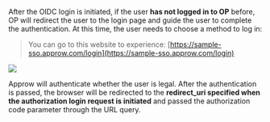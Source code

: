 <IntegrationDetailCard title="Redirect to Approw for Authentication">

After the OIDC login is initiated, if the user **has not logged in to OP** before, OP will redirect the user to the login page and guide the user to complete the authentication. At this time, the user needs to choose a method to log in:

> You can go to this website to experience: [https://sample-sso.approw.com/login](https://sample-sso.approw.com/login)

![](././example.png)

Approw will authenticate whether the user is legal. After the authentication is passed, the browser will be redirected to the **redirect_uri specified when the authorization login request is initiated** and passed the authorization code parameter through the URL query.

</IntegrationDetailCard>
